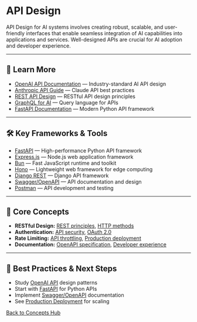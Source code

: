 # API Design

API Design for AI systems involves creating robust, scalable, and user-friendly interfaces that enable seamless integration of AI capabilities into applications and services. Well-designed APIs are crucial for AI adoption and developer experience.

---

## 📖 Learn More

- [OpenAI API Documentation](https://platform.openai.com/docs) — Industry-standard AI API design
- [Anthropic API Guide](https://docs.anthropic.com/claude/reference/getting-started-with-the-api) — Claude API best practices
- [REST API Design](https://restfulapi.net/) — RESTful API design principles
- [GraphQL for AI](https://graphql.org/) — Query language for APIs
- [FastAPI Documentation](https://fastapi.tiangolo.com/) — Modern Python API framework

---

## 🛠️ Key Frameworks & Tools

- [FastAPI](https://fastapi.tiangolo.com/) — High-performance Python API framework
- [Express.js](https://expressjs.com/) — Node.js web application framework
- [Bun](https://bun.com/) — Fast JavaScript runtime and toolkit
- [Hono](https://hono.dev/) — Lightweight web framework for edge computing
- [Django REST](https://www.django-rest-framework.org/) — Django API framework
- [Swagger/OpenAPI](https://swagger.io/) — API documentation and design
- [Postman](https://www.postman.com/) — API development and testing

---

## 🧠 Core Concepts

- **RESTful Design:** [REST principles](https://restfulapi.net/), [HTTP methods](https://developer.mozilla.org/en-US/docs/Web/HTTP/Methods)
- **Authentication:** [API security](https://owasp.org/www-project-api-security/), [OAuth 2.0](https://oauth.net/2/)
- **Rate Limiting:** [API throttling](https://cloud.google.com/apis/design/design_patterns#rate_limiting), [Production deployment](./production-deployment.md)
- **Documentation:** [OpenAPI specification](https://swagger.io/specification/), [Developer experience](../guides/best-practices.md)

---

## 🚀 Best Practices & Next Steps

- Study [OpenAI API](https://platform.openai.com/docs) design patterns
- Start with [FastAPI](https://fastapi.tiangolo.com/) for Python APIs
- Implement [Swagger/OpenAPI](https://swagger.io/) documentation
- See [Production Deployment](./production-deployment.md) for scaling

[Back to Concepts Hub](./README.md)
